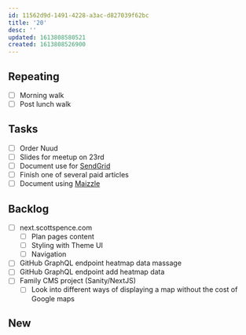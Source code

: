 ```yaml
---
id: 11562d9d-1491-4228-a3ac-d827039f62bc
title: '20'
desc: ''
updated: 1613808580521
created: 1613808526900
---
```


## Repeating

- [ ] Morning walk
- [ ] Post lunch walk

## Tasks

- [ ] Order Nuud
- [ ] Slides for meetup on 23rd
- [ ] Document use for [SendGrid]
- [ ] Finish one of several paid articles
- [ ] Document using [Maizzle]

## Backlog

- [ ] next.scottspence.com
  - [ ] Plan pages content
  - [ ] Styling with Theme UI
  - [ ] Navigation
- [ ] GitHub GraphQL endpoint heatmap data massage
- [ ] GitHub GraphQL endpoint add heatmap data
- [ ] Family CMS project (Sanity/NextJS)
  - [ ] Look into different ways of displaying a map without the cost
        of Google maps

## New

<!-- Links -->

[maizzle]: https://maizzle.com/
[sendgrid]: https://app.sendgrid.com
